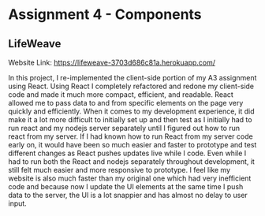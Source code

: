 Assignment 4 - Components
===
## LifeWeave

Website Link: https://lifeweave-3703d686c81a.herokuapp.com/

In this project, I re-implemented the client-side portion of my A3 assignment using React.
Using React I completely refactored and redone my client-side code and made it much more compact, efficient, and readable. React allowed me to pass data to and from specific elements on the page very quickly and efficiently.
When it comes to my development experience, it did make it a lot more difficult to initially set up and then test as I initially had to run react and my nodejs server separately until I figured out how to run react from my server. If I had known how to run React from my server code early on, it would have been so much easier and faster to prototype and test different changes as React pushes updates live while I code. Even while I had to run both the React and nodejs separately throughout development, it still felt much easier and more responsive to prototype. I feel like my website is also much faster than my original one which had very inefficient code and because now I update the UI elements at the same time I push data to the server, the UI is a lot snappier and has almost no delay to user input.
